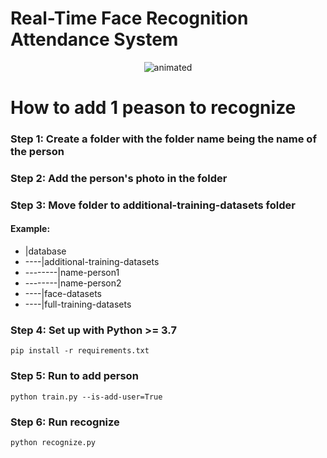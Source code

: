 # Real-Time Face Recognition Attendance System
<p align="center">
  <img src="./static/results/face-recognition.gif" alt="animated" />
</p>

# How to add 1 peason to recognize
### Step 1: Create a folder with the folder name being the name of the person
### Step 2: Add the person's photo in the folder
### Step 3: Move folder to additional-training-datasets folder
#### Example:

- |database
- ----|additional-training-datasets
- --------|name-person1
- --------|name-person2
- ----|face-datasets
- ----|full-training-datasets

### Step 4: Set up with Python >= 3.7
````
pip install -r requirements.txt
````
### Step 5: Run to add person
````
python train.py --is-add-user=True
````
### Step 6: Run recognize
````
python recognize.py
````
